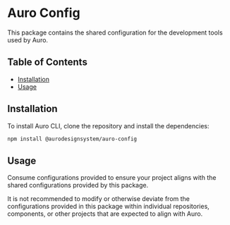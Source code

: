 # Auro Config

This package contains the shared configuration for the development tools used by Auro.

## Table of Contents

- [Installation](#installation)
- [Usage](#usage)

## Installation

To install Auro CLI, clone the repository and install the dependencies:

```bash
npm install @aurodesignsystem/auro-config
```

## Usage

Consume configurations provided to ensure your project aligns with the shared configurations provided by this package.

It is not recommended to modify or otherwise deviate from the configurations provided in this package within individual repositories, components, or other projects that are expected to align with Auro.